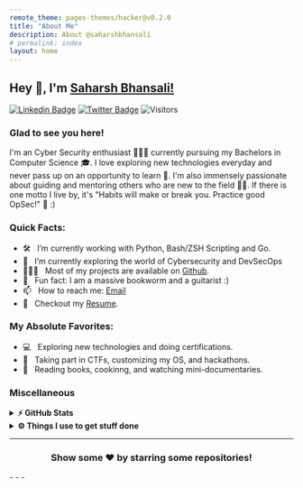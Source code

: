 ```yaml
---
remote_theme: pages-themes/hacker@v0.2.0
title: "About Me"
description: About @saharshbhansali
# permalink: index
layout: home
---
```


## Hey 👋, I'm [Saharsh Bhansali!](https://github.com/saharshbhansali/)

[![Linkedin Badge](https://img.shields.io/badge/LinkedIn-0077B5?style=for-the-badge&logo=linkedin&logoColor=white)](https://www.linkedin.com/in/saharsh-bhansali/)
[![Twitter Badge](https://img.shields.io/badge/Twitter-1DA1F2?style=for-the-badge&logo=twitter&logoColor=white)](https://twitter.com/BhansaliSaharsh)
![Visitors](https://api.visitorbadge.io/api/visitors?path=https%3A%2F%2Fgithub.com%2Fsaharshbhansali&label=Visitors&countColor=%23263759)

<!--  [![Website Badge](https://img.shields.io/badge/website-000000?style=for-the-badge&logo=About.me&logoColor=white)](https://saharshbhansali.dev) -->
<!-- [![Steam Profile](https://img.shields.io/badge/Steam-000000?style=for-the-badge&logo=steam&logoColor=white)](https://steamcommunity.com/id/saharshbhansali/) -->

### Glad to see you here! &nbsp; 

I'm an Cyber Security enthusiast 👨🏻‍💻 currently pursuing my Bachelors in Computer Science 🎓. I love exploring new technologies everyday and never pass up on an opportunity to learn 📱. I'm also immensely passionate about guiding and mentoring others who are new to the field 👨‍🏫. If there is one motto I live by, it's "Habits will make or break you. Practice good OpSec!" 🚢 :)

<!-- 
I have also had the privilege of working with companies like [X](https://X.com) and [Y](https://Y.com), all while adhering to strict rules, and developing clean, extensible, scalable, and robust codebases. As a result, writing clean code has been engrained into my workflow, and collaborating with teammates across different time zones has become second nature ;) 
-->

<!-- 
Like My Work?

<a href="https://www.buymeacoffee.com/saharshbhansali" target="_blank"><img src="https://cdn.buymeacoffee.com/buttons/v2/default-yellow.png" alt="Buy Me A Coffee" height="60px" width="217px" ></a>

<img align="right" height="250" width="375" alt="" src="https://media3.giphy.com/media/aNqEFrYVnsS52/giphy.gif?cid=ecf05e4702ybl5wovia9vx3ujmuw7kony7zys0w1fu81xw3j&rid=giphy.gif&ct=g" />
-->

### Quick Facts:

- 🛠 &nbsp; I’m currently working with Python, Bash/ZSH Scripting and Go.
- 🚀 &nbsp; I’m currently exploring the world of Cybersecurity and DevSecOps
- 👨🏻‍💻 &nbsp; Most of my projects are available on [Github](https://github.com/saharshbhansali).
- 👾 &nbsp; Fun fact: I am a massive bookworm and a guitarist :)
- 📫 &nbsp; How to reach me: [Email](mailto:saharsh.bhansali15@gmail.com)
- 📝 &nbsp; Checkout my [Resume](https://saharshbhansali.github.io/about-me/Resume).
<!-- - 📝 &nbsp; Checkout my [Resume](https://saharshbhansali.dev/resume.pdf). -->

### My Absolute Favorites:

- 💻 &nbsp; Exploring new technologies and doing certifications. 
- 🍕 &nbsp; Taking part in CTFs, customizing my OS, and hackathons.
- 📰 &nbsp; Reading books, cookinng, and watching mini-documentaries.

<!--
<code><img height="25" src="https://raw.githubusercontent.com/github/explore/80688e429a7d4ef2fca1e82350fe8e3517d3494d/topics/sass/sass.png" alt="sass"></code>

[![An image of @saharshbhansali's Holopin badges, which is a link to view their full Holopin profile](https://holopin.me/saharshbhansali)](https://holopin.io/@saharshbhansali)
-->

### Miscellaneous

<details>	
  <summary><b>⚡ GitHub Stats</b></summary>

  <br />
  <img height="180em" src="https://github-readme-stats.vercel.app/api?username=saharshbhansali&show_icons=true&hide_border=true&&count_private=true&include_all_commits=true" />
  <img height="180em" src="https://github-readme-stats.vercel.app/api/top-langs/?username=saharshbhansali&exclude_repo=KNN-Image-Classification&show_icons=true&hide_border=true&layout=compact&langs_count=8"/>
</details>

<details>	
  <br />
  <summary><b>⚙️ Things I use to get stuff done</b></summary>
  	<ul>
  	    <li><b>OS:</b> Arco Linux</li>
	    <li><b>Laptop: </b>HP Pavilion Gaming</li>
      <li><b>Browser: </b>Vivaldi, Brave, Firefox</li>
	    <li><b>Terminal: </b> ZSH</li>
	    <li><b>Code Editor:</b> Neovim, VS Codium</li>
	    <li><b>To Stay Updated:</b> Twitter, Hackernews, Reddit</li>
	    <br />
	</ul>	
</details>

- - - 

<div align="center">

<h3>Show some ❤️ by starring some repositories!</h3>

</div>
- - -